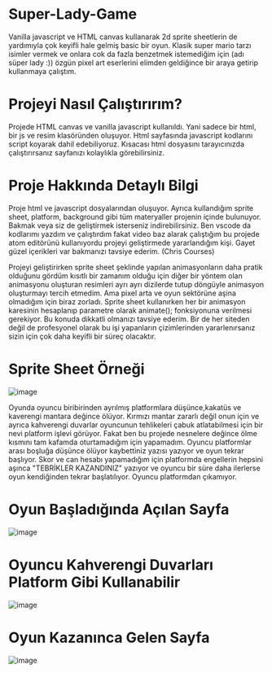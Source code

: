 # Super-Lady-Game
Vanilla javascript ve HTML canvas kullanarak 2d sprite sheetlerin de yardımıyla çok keyifli hale gelmiş basic bir oyun. Klasik super mario tarzı isimler vermek ve onlara cok da fazla benzetmek istemediğim için (adı süper lady :)) özgün pixel art eserlerini elimden geldiğince bir araya getirip kullanmaya çalıştım.

# Projeyi Nasıl Çalıştırırım?
Projede HTML canvas ve vanilla javascript kullanıldı. Yani sadece bir html, bir js ve resim klasöründen oluşuyor. Html sayfasında javascript kodlarını script  koyarak dahil edebiliyoruz. Kısacası html dosyasını tarayıcınızda çalıştırırsanız sayfanızı kolaylıkla görebilirsiniz.


# Proje Hakkında Detaylı Bilgi
Proje html ve javascript dosyalarından oluşuyor. Ayrıca kullandığım sprite sheet, platform, background gibi tüm materyaller projenin içinde bulunuyor. Bakmak veya siz de geliştirmek isterseniz indirebilirsiniz. Ben vscode da kodlarımı yazdım ve çalıştırdım fakat video baz alarak çalıştığım bu projede atom editörünü kullanıyordu projeyi geliştirmede yararlandığım kişi. Gayet güzel içerikleri var bakmanızı tavsiye ederim. (Chris Courses)

Projeyi geliştirirken sprite sheet şeklinde yapılan animasyonların daha pratik olduğunu gördüm kısıtlı bir zamanım olduğu için diğer bir yöntem olan animasyonu oluşturan resimleri ayrı ayrı dizilerde tutup döngüyle animasyon oluşturmayı tercih etmedim. Ama pixel arta ve oyun sektörüne aşina olmadığım için biraz zorladı. Sprite sheet kullanırken her bir animasyon karesinin hesaplanıp parametre olarak animate(); fonksiyonuna verilmesi gerekiyor. Bu konuda dikkatli olmanızı tavsiye ederim. Bir de her siteden değil de profesyonel olarak bu işi yapanların çizimlerinden yararlenırsanız sizin için çok daha keyifli bir süreç olacaktır.

# Sprite Sheet Örneği
![image](https://github.com/sevginuroksuz/Super-Lady-Game/assets/90787721/93751195-a73f-422c-99cb-cb9c44a001c1)


Oyunda oyuncu biribirinden ayrılmış platformlara düşünce,kakatüs ve kaverengi mantara değince ölüyor. Kırmızı mantar zararlı değil onun için ve ayrıca kahverengi duvarlar oyuncunun tehlikeleri çabuk atlatabilmesi için bir nevi platform işlevi görüyor. Fakat ben bu projede nesnelere değince ölme kısmını tam kafamda oturtamadığım için yapamadım. Oyuncu platformlar arası boşluğa düşünce ölüyor kaybettiniz yazısı yazıyor ve oyun tekrar başlıyor. Skor ve can hesabı yapamadığım için platformda engellerin hepsini aşınca "TEBRİKLER KAZANDINIZ" yazıyor ve oyuncu bir süre daha ilerlerse oyun kendiğinden tekrar başlatılıyor. Oyuncu platformdan çıkamıyor.

# Oyun Başladığında Açılan Sayfa
![image](https://github.com/sevginuroksuz/Super-Lady-Game/assets/90787721/98eac7b5-73c5-4e9b-901b-a0b59146794e)

# Oyuncu Kahverengi Duvarları Platform Gibi Kullanabilir
![image](https://github.com/sevginuroksuz/Super-Lady-Game/assets/90787721/6e919219-f8b2-4527-91ee-d777c2e18b34)

# Oyun Kazanınca Gelen Sayfa
![image](https://github.com/sevginuroksuz/Super-Lady-Game/assets/90787721/666356e2-bfc5-4d11-bfe8-bd18b12cd36c)

